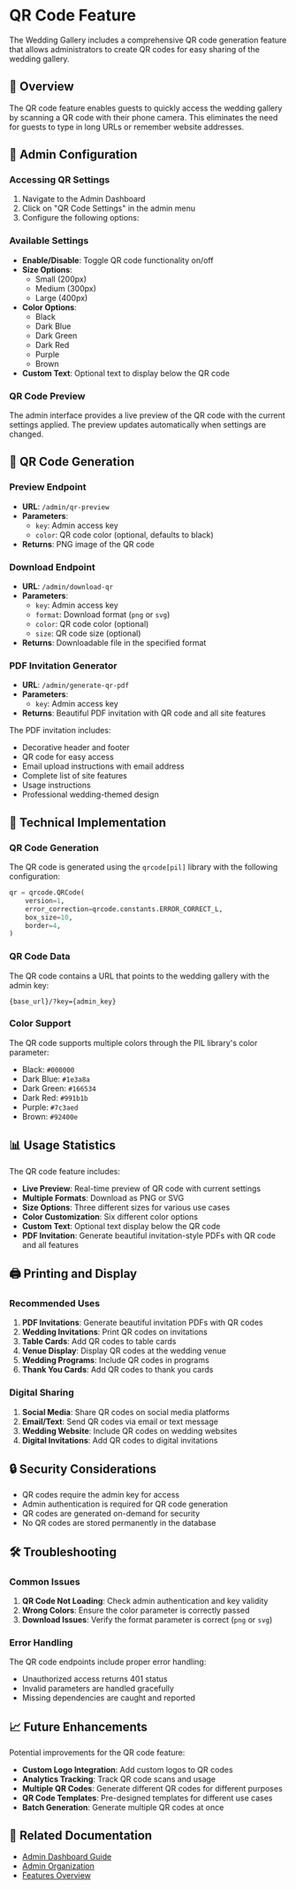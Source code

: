 # QR Code Feature

The Wedding Gallery includes a comprehensive QR code generation feature that allows administrators to create QR codes for easy sharing of the wedding gallery.

## 🎯 Overview

The QR code feature enables guests to quickly access the wedding gallery by scanning a QR code with their phone camera. This eliminates the need for guests to type in long URLs or remember website addresses.

## 🔧 Admin Configuration

### Accessing QR Settings

1. Navigate to the Admin Dashboard
2. Click on "QR Code Settings" in the admin menu
3. Configure the following options:

### Available Settings

- **Enable/Disable**: Toggle QR code functionality on/off
- **Size Options**: 
  - Small (200px)
  - Medium (300px) 
  - Large (400px)
- **Color Options**:
  - Black
  - Dark Blue
  - Dark Green
  - Dark Red
  - Purple
  - Brown
- **Custom Text**: Optional text to display below the QR code

### QR Code Preview

The admin interface provides a live preview of the QR code with the current settings applied. The preview updates automatically when settings are changed.

## 📱 QR Code Generation

### Preview Endpoint

- **URL**: `/admin/qr-preview`
- **Parameters**:
  - `key`: Admin access key
  - `color`: QR code color (optional, defaults to black)
- **Returns**: PNG image of the QR code

### Download Endpoint

- **URL**: `/admin/download-qr`
- **Parameters**:
  - `key`: Admin access key
  - `format`: Download format (`png` or `svg`)
  - `color`: QR code color (optional)
  - `size`: QR code size (optional)
- **Returns**: Downloadable file in the specified format

### PDF Invitation Generator

- **URL**: `/admin/generate-qr-pdf`
- **Parameters**:
  - `key`: Admin access key
- **Returns**: Beautiful PDF invitation with QR code and all site features

The PDF invitation includes:
- Decorative header and footer
- QR code for easy access
- Email upload instructions with email address
- Complete list of site features
- Usage instructions
- Professional wedding-themed design

## 🎨 Technical Implementation

### QR Code Generation

The QR code is generated using the `qrcode[pil]` library with the following configuration:

```python
qr = qrcode.QRCode(
    version=1,
    error_correction=qrcode.constants.ERROR_CORRECT_L,
    box_size=10,
    border=4,
)
```

### QR Code Data

The QR code contains a URL that points to the wedding gallery with the admin key:

```
{base_url}/?key={admin_key}
```

### Color Support

The QR code supports multiple colors through the PIL library's color parameter:

- Black: `#000000`
- Dark Blue: `#1e3a8a`
- Dark Green: `#166534`
- Dark Red: `#991b1b`
- Purple: `#7c3aed`
- Brown: `#92400e`

## 📊 Usage Statistics

The QR code feature includes:

- **Live Preview**: Real-time preview of QR code with current settings
- **Multiple Formats**: Download as PNG or SVG
- **Size Options**: Three different sizes for various use cases
- **Color Customization**: Six different color options
- **Custom Text**: Optional text display below the QR code
- **PDF Invitation**: Generate beautiful invitation-style PDFs with QR code and all features

## 🖨️ Printing and Display

### Recommended Uses

1. **PDF Invitations**: Generate beautiful invitation PDFs with QR codes
2. **Wedding Invitations**: Print QR codes on invitations
3. **Table Cards**: Add QR codes to table cards
4. **Venue Display**: Display QR codes at the wedding venue
5. **Wedding Programs**: Include QR codes in programs
6. **Thank You Cards**: Add QR codes to thank you cards

### Digital Sharing

1. **Social Media**: Share QR codes on social media platforms
2. **Email/Text**: Send QR codes via email or text message
3. **Wedding Website**: Include QR codes on wedding websites
4. **Digital Invitations**: Add QR codes to digital invitations

## 🔒 Security Considerations

- QR codes require the admin key for access
- Admin authentication is required for QR code generation
- QR codes are generated on-demand for security
- No QR codes are stored permanently in the database

## 🛠️ Troubleshooting

### Common Issues

1. **QR Code Not Loading**: Check admin authentication and key validity
2. **Wrong Colors**: Ensure the color parameter is correctly passed
3. **Download Issues**: Verify the format parameter is correct (`png` or `svg`)

### Error Handling

The QR code endpoints include proper error handling:

- Unauthorized access returns 401 status
- Invalid parameters are handled gracefully
- Missing dependencies are caught and reported

## 📈 Future Enhancements

Potential improvements for the QR code feature:

- **Custom Logo Integration**: Add custom logos to QR codes
- **Analytics Tracking**: Track QR code scans and usage
- **Multiple QR Codes**: Generate different QR codes for different purposes
- **QR Code Templates**: Pre-designed templates for different use cases
- **Batch Generation**: Generate multiple QR codes at once

## 🔗 Related Documentation

- [Admin Dashboard Guide](ADMIN_DASHBOARD.md)
- [Admin Organization](ADMIN_ORGANIZATION.md)
- [Features Overview](features.md) 